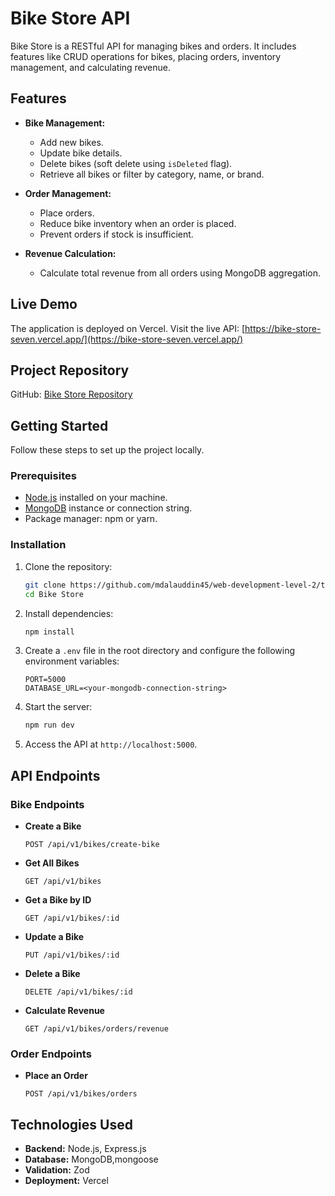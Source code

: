 # Bike Store API

Bike Store is a RESTful API for managing bikes and orders. It includes features like CRUD operations for bikes, placing orders, inventory management, and calculating revenue.

## Features

- **Bike Management:**
  - Add new bikes.
  - Update bike details.
  - Delete bikes (soft delete using `isDeleted` flag).
  - Retrieve all bikes or filter by category, name, or brand.

- **Order Management:**
  - Place orders.
  - Reduce bike inventory when an order is placed.
  - Prevent orders if stock is insufficient.

- **Revenue Calculation:**
  - Calculate total revenue from all orders using MongoDB aggregation.

## Live Demo

The application is deployed on Vercel. Visit the live API:
[https://bike-store-seven.vercel.app/](https://bike-store-seven.vercel.app/)

## Project Repository

GitHub: [Bike Store Repository](https://github.com/mdalauddin45/web-development-level-2/tree/main/Module%2010/Bike%20Store)

## Getting Started

Follow these steps to set up the project locally.

### Prerequisites

- [Node.js](https://nodejs.org/) installed on your machine.
- [MongoDB](https://www.mongodb.com/) instance or connection string.
- Package manager: npm or yarn.

### Installation

1. Clone the repository:
   ```bash
   git clone https://github.com/mdalauddin45/web-development-level-2/tree/main/Module%2010/Bike%20Store
   cd Bike Store
   ```

2. Install dependencies:
   ```bash
   npm install
   ```

3. Create a `.env` file in the root directory and configure the following environment variables:
   ```env
   PORT=5000
   DATABASE_URL=<your-mongodb-connection-string>
   ```

4. Start the server:
   ```bash
   npm run dev
   ```

5. Access the API at `http://localhost:5000`.

## API Endpoints

### Bike Endpoints

- **Create a Bike**
  ```http
  POST /api/v1/bikes/create-bike
  ```

- **Get All Bikes**
  ```http
  GET /api/v1/bikes
  ```

- **Get a Bike by ID**
  ```http
  GET /api/v1/bikes/:id
  ```

- **Update a Bike**
  ```http
  PUT /api/v1/bikes/:id
  ```

- **Delete a Bike**
  ```http
  DELETE /api/v1/bikes/:id
  ```

- **Calculate Revenue**
  ```http
  GET /api/v1/bikes/orders/revenue
  ```

### Order Endpoints

- **Place an Order**
  ```http
  POST /api/v1/bikes/orders
  ```

## Technologies Used

- **Backend:** Node.js, Express.js
- **Database:** MongoDB,mongoose
- **Validation:** Zod
- **Deployment:** Vercel


